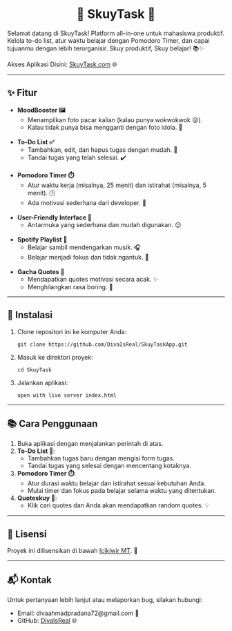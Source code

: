 <!DOCTYPE html>
<html lang="en">
<head>
    <meta charset="UTF-8">
    <meta name="viewport" content="width=device-width, initial-scale=1.0">
    <title>SkuyTask</title>
</head>
<body>
    <div align="center">
        <h1>🌟 SkuyTask 🌟</h1>
    </div>
    <p>Selamat datang di SkuyTask! Platform all-in-one untuk mahasiswa produktif. Kelola to-do list, atur waktu belajar dengan Pomodoro Timer, dan capai tujuanmu dengan lebih terorganisir. Skuy produktif, Skuy belajar! 📚✨</p>
    <p>Akses Aplikasi Disini: <a href="https://divaisreal.github.io/SkuyTaskApp/project/index.html">SkuyTask.com</a> 🌐</p>
    <hr>
    <h2>✨ Fitur</h2>
    <ul>
        <li><strong>MoodBooster 🖼️</strong>
            <ul>
                <li>Menampilkan foto pacar kalian (kalau punya wokwokwok 😜).</li>
                <li>Kalau tidak punya bisa mengganti dengan foto idola. 🌟</li>
            </ul>
        </li>
        <br>
        <li><strong>To-Do List ✅</strong>
            <ul>
                <li>Tambahkan, edit, dan hapus tugas dengan mudah. 📝</li>
                <li>Tandai tugas yang telah selesai. ✔️</li>
            </ul>
        </li>
        <br>
        <li><strong>Pomodoro Timer ⏱️</strong>
            <ul>
                <li>Atur waktu kerja (misalnya, 25 menit) dan istirahat (misalnya, 5 menit). 🕒</li>
                <li>Ada motivasi sederhana dari developer. 💪</li>
            </ul>
        </li>
        <br>
        <li><strong>User-Friendly Interface 🎨</strong>
            <ul>
                <li>Antarmuka yang sederhana dan mudah digunakan. 😌</li>
            </ul>
        </li>
        <br>
        <li><strong>Spotify Playlist 🎵</strong>
            <ul>
                <li>Belajar sambil mendengarkan musik. 🎧</li>
                <li>Belajar menjadi fokus dan tidak ngantuk. 🌈</li>
            </ul>
        </li>
        <br>
        <li><strong>Gacha Quotes 🎲</strong>
            <ul>
                <li>Mendapatkan quotes motivasi secara acak. ✨</li>
                <li>Menghilangkan rasa boring. 🎉</li>
            </ul>
        </li>
    </ul>
    <hr>
    <h2>🚀 Instalasi</h2>
    <ol>
        <li>Clone repositori ini ke komputer Anda:
            <pre><code>git clone https://github.com/DivaIsReal/SkuyTaskApp.git</code></pre>
        </li>
        <li>Masuk ke direktori proyek:
            <pre><code>cd SkuyTask</code></pre>
        </li>
        <li>Jalankan aplikasi:
            <pre><code>open with live server index.html</code></pre>
        </li>
    </ol>
    <hr>
    <h2>📚 Cara Penggunaan</h2>
    <ol>
        <li>Buka aplikasi dengan menjalankan perintah di atas.</li>
        <li><strong>To-Do List 📝</strong>:
            <ul>
                <li>Tambahkan tugas baru dengan mengisi form tugas.</li>
                <li>Tandai tugas yang selesai dengan mencentang kotaknya.</li>
            </ul>
        </li>
        <li><strong>Pomodoro Timer ⏱️</strong>:
            <ul>
                <li>Atur durasi waktu belajar dan istirahat sesuai kebutuhan Anda.</li>
                <li>Mulai timer dan fokus pada belajar selama waktu yang ditentukan.</li>
            </ul>
        </li>
        <li><strong>Quoteskuy 🎯</strong>:
            <ul>
                <li>Klik cari quotes dan Anda akan mendapatkan random quotes. 💡</li>
            </ul>
        </li>
    </ol>
    <hr>
    <h2>📜 Lisensi</h2>
    <p>Proyek ini dilisensikan di bawah <a href="LICENSE">Icikiwir MT</a>. 📄</p>
    <hr>
    <h2>📬 Kontak</h2>
    <p>Untuk pertanyaan lebih lanjut atau melaporkan bug, silakan hubungi:</p>
    <ul>
        <li>Email: divaahmadpradana72@gmail.com 📧</li>
        <li>GitHub: <a href="https://github.com/DivaIsReal">DivaIsReal</a> 🌐</li>
    </ul>
</body>
</html>

